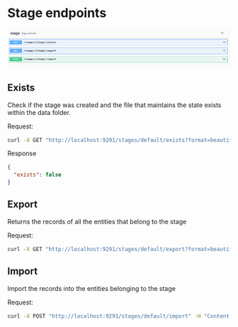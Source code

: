 # Stage endpoints

![stage-methods](https://raw.githubusercontent.com/lambda-orm/wiki/HEAD/docs/api/images/stage-methods.png)

## Exists

Check if the stage was created and the file that maintains the state exists within the data folder.

Request:

```sh
curl -X GET "http://localhost:9291/stages/default/exists?format=beautiful"
```

Response

```json
{
  "exists": false
}
```

## Export

Returns the records of all the entities that belong to the stage

Request:

```sh
curl -X GET "http://localhost:9291/stages/default/export?format=beautiful"
```

## Import

Import the records into the entities belonging to the stage

Request:

```sh
curl -X POST "http://localhost:9291/stages/default/import" -H "Content-Type: application/json" -d @data.json
```
